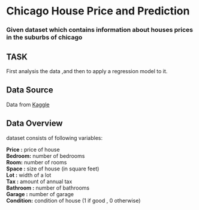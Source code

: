 # Chicago House Price and Prediction

### Given dataset which contains information about houses prices in the suburbs of chicago

## TASK

First analysis the data ,and then to apply a regression model to it.

## Data Source

Data from [Kaggle](https://www.kaggle.com/datasets/tawfikelmetwally/chicago-house-price) 

## Data Overview

dataset consists of following variables:

**Price :** price of house  
**Bedroom:** number of bedrooms  
**Room:** number of rooms  
**Space :** size of house (in square feet)  
**Lot :** width of a lot  
**Tax :** amount of annual tax  
**Bathroom :** number of bathrooms  
**Garage :** number of garage  
**Condition:** condition of house (1 if good , 0 otherwise)  

